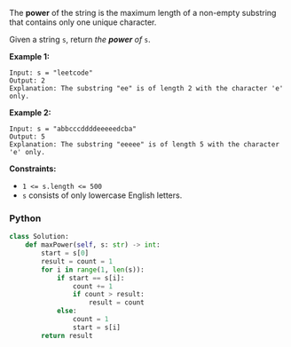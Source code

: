 The  **power**  of the string is the maximum length of a non-empty substring that contains only one unique character.

Given a string  `s`, return  _the  **power**  of_  `s`.

**Example 1:**
```
Input: s = "leetcode"
Output: 2
Explanation: The substring "ee" is of length 2 with the character 'e' only.
```

**Example 2:**
```
Input: s = "abbcccddddeeeeedcba"
Output: 5
Explanation: The substring "eeeee" is of length 5 with the character 'e' only.
```

**Constraints:**

-   `1 <= s.length <= 500`
-   `s`  consists of only lowercase English letters.


### Python
```python
class Solution:
    def maxPower(self, s: str) -> int:
        start = s[0]
        result = count = 1
        for i in range(1, len(s)):
            if start == s[i]:
                count += 1
                if count > result:
                    result = count
            else:
                count = 1
                start = s[i]
        return result
```
